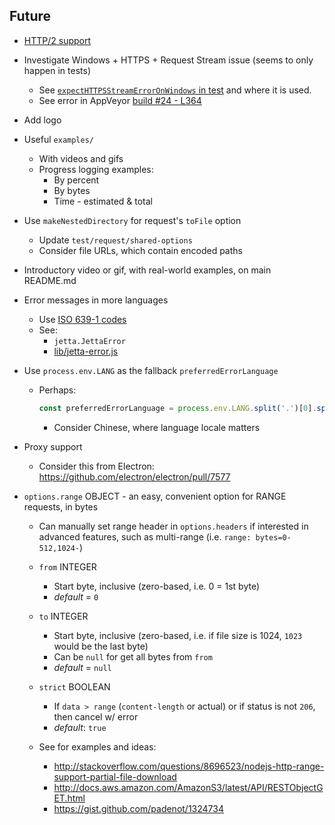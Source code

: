 ## Future
  - [HTTP/2 support](https://nodejs.org/api/http2.html)

  - Investigate Windows + HTTPS + Request Stream issue (seems to only happen in tests)
    - See [`expectHTTPSStreamErrorOnWindows` in test](https://github.com/AltusAero/jetta/blob/55a202594a148bb815e19d715723bbfb50dd1dfa/test/request/http-protocols/index.js#L16) and where it is used.
    - See error in AppVeyor [build #24 - L364](https://ci.appveyor.com/project/DanielBankhead/jetta/build/24-staging/job/v1hmrj792f0sovu5#L364)

  - Add logo

  - Useful `examples/`
    - With videos and gifs
    - Progress logging examples:
      - By percent
      - By bytes
      - Time - estimated & total

  - Use `makeNestedDirectory` for request's `toFile` option
    - Update `test/request/shared-options`
    - Consider file URLs, which contain encoded paths

  - Introductory video or gif, with real-world examples, on main README.md

  - Error messages in more languages
    - Use [ISO 639-1 codes](https://en.wikipedia.org/wiki/List_of_ISO_639-1_codes)
    - See:
      - `jetta.JettaError`
      - [lib/jetta-error.js](lib/jetta-error.js)

  - Use `process.env.LANG` as the fallback `preferredErrorLanguage`
    - Perhaps:
      ```js
      const preferredErrorLanguage = process.env.LANG.split('.')[0].split('_')[0]
      ```
      - Consider Chinese, where language locale matters

  - Proxy support
    - Consider this from Electron: https://github.com/electron/electron/pull/7577

  - `options.range` OBJECT - an easy, convenient option for RANGE requests, in bytes
    - Can manually set range header in `options.headers` if interested in advanced features, such as multi-range (i.e. `range: bytes=0-512,1024-`)

    - `from` INTEGER
      - Start byte, inclusive (zero-based, i.e. 0 = 1st byte)
      - _default_ = `0`
    - `to` INTEGER
      - Start byte, inclusive (zero-based, i.e. if file size is 1024, `1023` would be the last byte)
      - Can be `null` for get all bytes from `from`
      - _default_ = `null`
    - `strict` BOOLEAN
      - If `data > range` (`content-length` or actual) or if status is not `206`, then cancel w/ error
      - _default_: `true`

    - See for examples and ideas:
      - http://stackoverflow.com/questions/8696523/nodejs-http-range-support-partial-file-download
      - http://docs.aws.amazon.com/AmazonS3/latest/API/RESTObjectGET.html
      - https://gist.github.com/padenot/1324734
